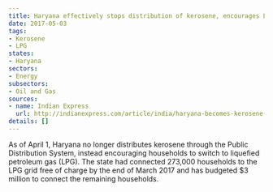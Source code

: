 ```yaml
---
title: Haryana effectively stops distribution of kerosene, encourages LPG
date: 2017-05-03
tags:
- Kerosene
- LPG
states:
- Haryana
sectors:
- Energy
subsectors:
- Oil and Gas
sources:
- name: Indian Express
  url: http://indianexpress.com/article/india/haryana-becomes-kerosene-free-from-this-month-4598049/
details: []
---
```


As of April 1, Haryana no longer distributes kerosene through the Public Distribution System, instead encouraging households to switch to liquefied petroleum gas (LPG). The state had connected 273,000 households to the LPG grid free of charge by the end of March 2017 and has budgeted $3 million to connect the remaining households.
